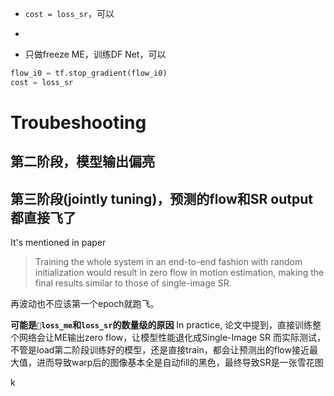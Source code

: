 - `cost = loss_sr`，可以
- 

- 只做freeze ME，训练DF Net，可以
```python
flow_i0 = tf.stop_gradient(flow_i0)
cost = loss_sr
```

# Troubeshooting
## 第二阶段，模型输出偏亮
## 第三阶段(jointly tuning)，预测的flow和SR output都直接飞了
It's mentioned in paper 
> Training the whole system in an end-to-end fashion with random initialization would result in zero flow in motion estimation, making the final results similar to those of single-image SR.

再波动也不应该第一个epoch就跑飞。

**可能是`loss_me`和`loss_sr`的数量级的原因**
In practice,
论文中提到，直接训练整个网络会让ME输出zero flow，让模型性能退化成Single-Image SR
而实际测试，不管是load第二阶段训练好的模型，还是直接train，都会让预测出的flow接近最大值，进而导致warp后的图像基本全是自动fill的黑色，最终导致SR是一张雪花图


k